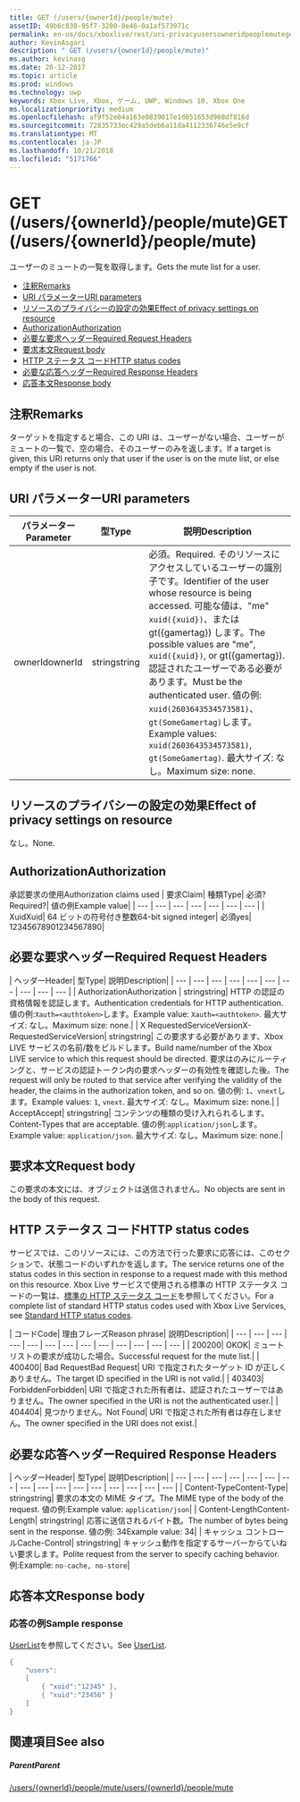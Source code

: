 ```yaml
---
title: GET (/users/{ownerId}/people/mute)
assetID: 49b6c830-95f7-3200-0e46-0a1af573971c
permalink: en-us/docs/xboxlive/rest/uri-privacyusersowneridpeoplemuteget.html
author: KevinAsgari
description: " GET (/users/{ownerId}/people/mute)"
ms.author: kevinasg
ms.date: 20-12-2017
ms.topic: article
ms.prod: windows
ms.technology: uwp
keywords: Xbox Live, Xbox, ゲーム, UWP, Windows 10, Xbox One
ms.localizationpriority: medium
ms.openlocfilehash: af9f52e04a163e0839017e1d051653d968df816d
ms.sourcegitcommit: 72835733ec429a5deb6a11da4112336746e5e9cf
ms.translationtype: MT
ms.contentlocale: ja-JP
ms.lasthandoff: 10/21/2018
ms.locfileid: "5171766"
---
```

# <a name="get-usersowneridpeoplemute"></a><span data-ttu-id="24165-104">GET (/users/{ownerId}/people/mute)</span><span class="sxs-lookup"><span data-stu-id="24165-104">GET (/users/{ownerId}/people/mute)</span></span>
<span data-ttu-id="24165-105">ユーザーのミュートの一覧を取得します。</span><span class="sxs-lookup"><span data-stu-id="24165-105">Gets the mute list for a user.</span></span>

  * [<span data-ttu-id="24165-106">注釈</span><span class="sxs-lookup"><span data-stu-id="24165-106">Remarks</span></span>](#ID4EQ)
  * [<span data-ttu-id="24165-107">URI パラメーター</span><span class="sxs-lookup"><span data-stu-id="24165-107">URI parameters</span></span>](#ID4EZ)
  * [<span data-ttu-id="24165-108">リソースのプライバシーの設定の効果</span><span class="sxs-lookup"><span data-stu-id="24165-108">Effect of privacy settings on resource</span></span>](#ID4EEB)
  * [<span data-ttu-id="24165-109">Authorization</span><span class="sxs-lookup"><span data-stu-id="24165-109">Authorization</span></span>](#ID4ENB)
  * [<span data-ttu-id="24165-110">必要な要求ヘッダー</span><span class="sxs-lookup"><span data-stu-id="24165-110">Required Request Headers</span></span>](#ID4ESC)
  * [<span data-ttu-id="24165-111">要求本文</span><span class="sxs-lookup"><span data-stu-id="24165-111">Request body</span></span>](#ID4EPE)
  * [<span data-ttu-id="24165-112">HTTP ステータス コード</span><span class="sxs-lookup"><span data-stu-id="24165-112">HTTP status codes</span></span>](#ID4E1E)
  * [<span data-ttu-id="24165-113">必要な応答ヘッダー</span><span class="sxs-lookup"><span data-stu-id="24165-113">Required Response Headers</span></span>](#ID4E3G)
  * [<span data-ttu-id="24165-114">応答本文</span><span class="sxs-lookup"><span data-stu-id="24165-114">Response body</span></span>](#ID4ETAAC)

<a id="ID4EQ"></a>


## <a name="remarks"></a><span data-ttu-id="24165-115">注釈</span><span class="sxs-lookup"><span data-stu-id="24165-115">Remarks</span></span>

<span data-ttu-id="24165-116">ターゲットを指定すると場合、この URI は、ユーザーがない場合、ユーザーがミュートの一覧で、空の場合、そのユーザーのみを返します。</span><span class="sxs-lookup"><span data-stu-id="24165-116">If a target is given, this URI returns only that user if the user is on the mute list, or else empty if the user is not.</span></span>

<a id="ID4EZ"></a>


## <a name="uri-parameters"></a><span data-ttu-id="24165-117">URI パラメーター</span><span class="sxs-lookup"><span data-stu-id="24165-117">URI parameters</span></span>

| <span data-ttu-id="24165-118">パラメーター</span><span class="sxs-lookup"><span data-stu-id="24165-118">Parameter</span></span>| <span data-ttu-id="24165-119">型</span><span class="sxs-lookup"><span data-stu-id="24165-119">Type</span></span>| <span data-ttu-id="24165-120">説明</span><span class="sxs-lookup"><span data-stu-id="24165-120">Description</span></span>|
| --- | --- | --- |
| <span data-ttu-id="24165-121">ownerId</span><span class="sxs-lookup"><span data-stu-id="24165-121">ownerId</span></span>| <span data-ttu-id="24165-122">string</span><span class="sxs-lookup"><span data-stu-id="24165-122">string</span></span>| <span data-ttu-id="24165-123">必須。</span><span class="sxs-lookup"><span data-stu-id="24165-123">Required.</span></span> <span data-ttu-id="24165-124">そのリソースにアクセスしているユーザーの識別子です。</span><span class="sxs-lookup"><span data-stu-id="24165-124">Identifier of the user whose resource is being accessed.</span></span> <span data-ttu-id="24165-125">可能な値は、"me" <code>xuid({xuid})</code>、または gt({gamertag}) します。</span><span class="sxs-lookup"><span data-stu-id="24165-125">The possible values are "me", <code>xuid({xuid})</code>, or gt({gamertag}).</span></span> <span data-ttu-id="24165-126">認証されたユーザーである必要があります。</span><span class="sxs-lookup"><span data-stu-id="24165-126">Must be the authenticated user.</span></span> <span data-ttu-id="24165-127">値の例: <code>xuid(2603643534573581)</code>、<code>gt(SomeGamertag)</code>します。</span><span class="sxs-lookup"><span data-stu-id="24165-127">Example values: <code>xuid(2603643534573581)</code>, <code>gt(SomeGamertag)</code>.</span></span> <span data-ttu-id="24165-128">最大サイズ: なし。</span><span class="sxs-lookup"><span data-stu-id="24165-128">Maximum size: none.</span></span> |

<a id="ID4EEB"></a>


## <a name="effect-of-privacy-settings-on-resource"></a><span data-ttu-id="24165-129">リソースのプライバシーの設定の効果</span><span class="sxs-lookup"><span data-stu-id="24165-129">Effect of privacy settings on resource</span></span>

<span data-ttu-id="24165-130">なし。</span><span class="sxs-lookup"><span data-stu-id="24165-130">None.</span></span>

<a id="ID4ENB"></a>


## <a name="authorization"></a><span data-ttu-id="24165-131">Authorization</span><span class="sxs-lookup"><span data-stu-id="24165-131">Authorization</span></span>

<span data-ttu-id="24165-132">承認要求の使用</span><span class="sxs-lookup"><span data-stu-id="24165-132">Authorization claims used</span></span> | <span data-ttu-id="24165-133">要求</span><span class="sxs-lookup"><span data-stu-id="24165-133">Claim</span></span>| <span data-ttu-id="24165-134">種類</span><span class="sxs-lookup"><span data-stu-id="24165-134">Type</span></span>| <span data-ttu-id="24165-135">必須?</span><span class="sxs-lookup"><span data-stu-id="24165-135">Required?</span></span>| <span data-ttu-id="24165-136">値の例</span><span class="sxs-lookup"><span data-stu-id="24165-136">Example value</span></span>|
| --- | --- | --- | --- | --- | --- | --- |
| <span data-ttu-id="24165-137">Xuid</span><span class="sxs-lookup"><span data-stu-id="24165-137">Xuid</span></span>| <span data-ttu-id="24165-138">64 ビットの符号付き整数</span><span class="sxs-lookup"><span data-stu-id="24165-138">64-bit signed integer</span></span>| <span data-ttu-id="24165-139">必須</span><span class="sxs-lookup"><span data-stu-id="24165-139">yes</span></span>| <span data-ttu-id="24165-140">1234567890</span><span class="sxs-lookup"><span data-stu-id="24165-140">1234567890</span></span>|

<a id="ID4ESC"></a>


## <a name="required-request-headers"></a><span data-ttu-id="24165-141">必要な要求ヘッダー</span><span class="sxs-lookup"><span data-stu-id="24165-141">Required Request Headers</span></span>

| <span data-ttu-id="24165-142">ヘッダー</span><span class="sxs-lookup"><span data-stu-id="24165-142">Header</span></span>| <span data-ttu-id="24165-143">型</span><span class="sxs-lookup"><span data-stu-id="24165-143">Type</span></span>| <span data-ttu-id="24165-144">説明</span><span class="sxs-lookup"><span data-stu-id="24165-144">Description</span></span>|
| --- | --- | --- | --- | --- | --- | --- | --- | --- | --- |
| <span data-ttu-id="24165-145">Authorization</span><span class="sxs-lookup"><span data-stu-id="24165-145">Authorization</span></span> | <span data-ttu-id="24165-146">string</span><span class="sxs-lookup"><span data-stu-id="24165-146">string</span></span>| <span data-ttu-id="24165-147">HTTP の認証の資格情報を認証します。</span><span class="sxs-lookup"><span data-stu-id="24165-147">Authentication credentials for HTTP authentication.</span></span> <span data-ttu-id="24165-148">値の例:<code>Xauth=&lt;authtoken></code>します。</span><span class="sxs-lookup"><span data-stu-id="24165-148">Example value: <code>Xauth=&lt;authtoken></code>.</span></span> <span data-ttu-id="24165-149">最大サイズ: なし。</span><span class="sxs-lookup"><span data-stu-id="24165-149">Maximum size: none.</span></span>|
| <span data-ttu-id="24165-150">X RequestedServiceVersion</span><span class="sxs-lookup"><span data-stu-id="24165-150">X-RequestedServiceVersion</span></span>| <span data-ttu-id="24165-151">string</span><span class="sxs-lookup"><span data-stu-id="24165-151">string</span></span>| <span data-ttu-id="24165-152">この要求する必要があります、Xbox LIVE サービスの名前/数をビルドします。</span><span class="sxs-lookup"><span data-stu-id="24165-152">Build name/number of the Xbox LIVE service to which this request should be directed.</span></span> <span data-ttu-id="24165-153">要求はのみにルーティングと、サービスの認証トークン内の要求ヘッダーの有効性を確認した後。</span><span class="sxs-lookup"><span data-stu-id="24165-153">The request will only be routed to that service after verifying the validity of the header, the claims in the authorization token, and so on.</span></span> <span data-ttu-id="24165-154">値の例: <code>1</code>、<code>vnext</code>します。</span><span class="sxs-lookup"><span data-stu-id="24165-154">Example values: <code>1</code>, <code>vnext</code>.</span></span> <span data-ttu-id="24165-155">最大サイズ: なし。</span><span class="sxs-lookup"><span data-stu-id="24165-155">Maximum size: none.</span></span>|
| <span data-ttu-id="24165-156">Accept</span><span class="sxs-lookup"><span data-stu-id="24165-156">Accept</span></span>| <span data-ttu-id="24165-157">string</span><span class="sxs-lookup"><span data-stu-id="24165-157">string</span></span>| <span data-ttu-id="24165-158">コンテンツの種類の受け入れられるします。</span><span class="sxs-lookup"><span data-stu-id="24165-158">Content-Types that are acceptable.</span></span> <span data-ttu-id="24165-159">値の例:<code>application/json</code>します。</span><span class="sxs-lookup"><span data-stu-id="24165-159">Example value: <code>application/json</code>.</span></span> <span data-ttu-id="24165-160">最大サイズ: なし。</span><span class="sxs-lookup"><span data-stu-id="24165-160">Maximum size: none.</span></span>|

<a id="ID4EPE"></a>


## <a name="request-body"></a><span data-ttu-id="24165-161">要求本文</span><span class="sxs-lookup"><span data-stu-id="24165-161">Request body</span></span>

<span data-ttu-id="24165-162">この要求の本文には、オブジェクトは送信されません。</span><span class="sxs-lookup"><span data-stu-id="24165-162">No objects are sent in the body of this request.</span></span>

<a id="ID4E1E"></a>


## <a name="http-status-codes"></a><span data-ttu-id="24165-163">HTTP ステータス コード</span><span class="sxs-lookup"><span data-stu-id="24165-163">HTTP status codes</span></span>

<span data-ttu-id="24165-164">サービスでは、このリソースには、この方法で行った要求に応答には、このセクションで、状態コードのいずれかを返します。</span><span class="sxs-lookup"><span data-stu-id="24165-164">The service returns one of the status codes in this section in response to a request made with this method on this resource.</span></span> <span data-ttu-id="24165-165">Xbox Live サービスで使用される標準の HTTP ステータス コードの一覧は、[標準の HTTP ステータス コード](../../additional/httpstatuscodes.md)を参照してください。</span><span class="sxs-lookup"><span data-stu-id="24165-165">For a complete list of standard HTTP status codes used with Xbox Live Services, see [Standard HTTP status codes](../../additional/httpstatuscodes.md).</span></span>

| <span data-ttu-id="24165-166">コード</span><span class="sxs-lookup"><span data-stu-id="24165-166">Code</span></span>| <span data-ttu-id="24165-167">理由フレーズ</span><span class="sxs-lookup"><span data-stu-id="24165-167">Reason phrase</span></span>| <span data-ttu-id="24165-168">説明</span><span class="sxs-lookup"><span data-stu-id="24165-168">Description</span></span>|
| --- | --- | --- | --- | --- | --- | --- | --- | --- | --- | --- | --- | --- |
| <span data-ttu-id="24165-169">200</span><span class="sxs-lookup"><span data-stu-id="24165-169">200</span></span>| <span data-ttu-id="24165-170">OK</span><span class="sxs-lookup"><span data-stu-id="24165-170">OK</span></span>| <span data-ttu-id="24165-171">ミュート リストの要求が成功した場合。</span><span class="sxs-lookup"><span data-stu-id="24165-171">Successful request for the mute list.</span></span>|
| <span data-ttu-id="24165-172">400</span><span class="sxs-lookup"><span data-stu-id="24165-172">400</span></span>| <span data-ttu-id="24165-173">Bad Request</span><span class="sxs-lookup"><span data-stu-id="24165-173">Bad Request</span></span>| <span data-ttu-id="24165-174">URI で指定されたターゲット ID が正しくありません。</span><span class="sxs-lookup"><span data-stu-id="24165-174">The target ID specified in the URI is not valid.</span></span>|
| <span data-ttu-id="24165-175">403</span><span class="sxs-lookup"><span data-stu-id="24165-175">403</span></span>| <span data-ttu-id="24165-176">Forbidden</span><span class="sxs-lookup"><span data-stu-id="24165-176">Forbidden</span></span>| <span data-ttu-id="24165-177">URI で指定された所有者は、認証されたユーザーではありません。</span><span class="sxs-lookup"><span data-stu-id="24165-177">The owner specified in the URI is not the authenticated user.</span></span>|
| <span data-ttu-id="24165-178">404</span><span class="sxs-lookup"><span data-stu-id="24165-178">404</span></span>| <span data-ttu-id="24165-179">見つかりません。</span><span class="sxs-lookup"><span data-stu-id="24165-179">Not Found</span></span>| <span data-ttu-id="24165-180">URI で指定された所有者は存在しません。</span><span class="sxs-lookup"><span data-stu-id="24165-180">The owner specified in the URI does not exist.</span></span>|

<a id="ID4E3G"></a>


## <a name="required-response-headers"></a><span data-ttu-id="24165-181">必要な応答ヘッダー</span><span class="sxs-lookup"><span data-stu-id="24165-181">Required Response Headers</span></span>

| <span data-ttu-id="24165-182">ヘッダー</span><span class="sxs-lookup"><span data-stu-id="24165-182">Header</span></span>| <span data-ttu-id="24165-183">型</span><span class="sxs-lookup"><span data-stu-id="24165-183">Type</span></span>| <span data-ttu-id="24165-184">説明</span><span class="sxs-lookup"><span data-stu-id="24165-184">Description</span></span>|
| --- | --- | --- | --- | --- | --- | --- | --- | --- | --- | --- | --- | --- | --- | --- | --- |
| <span data-ttu-id="24165-185">Content-Type</span><span class="sxs-lookup"><span data-stu-id="24165-185">Content-Type</span></span>| <span data-ttu-id="24165-186">string</span><span class="sxs-lookup"><span data-stu-id="24165-186">string</span></span>| <span data-ttu-id="24165-187">要求の本文の MIME タイプ。</span><span class="sxs-lookup"><span data-stu-id="24165-187">The MIME type of the body of the request.</span></span> <span data-ttu-id="24165-188">値の例:</span><span class="sxs-lookup"><span data-stu-id="24165-188">Example value:</span></span> <code>application/json</code>|
| <span data-ttu-id="24165-189">Content-Length</span><span class="sxs-lookup"><span data-stu-id="24165-189">Content-Length</span></span>| <span data-ttu-id="24165-190">string</span><span class="sxs-lookup"><span data-stu-id="24165-190">string</span></span>| <span data-ttu-id="24165-191">応答に送信されるバイト数。</span><span class="sxs-lookup"><span data-stu-id="24165-191">The number of bytes being sent in the response.</span></span> <span data-ttu-id="24165-192">値の例: 34</span><span class="sxs-lookup"><span data-stu-id="24165-192">Example value: 34</span></span>|
| <span data-ttu-id="24165-193">キャッシュ コントロール</span><span class="sxs-lookup"><span data-stu-id="24165-193">Cache-Control</span></span>| <span data-ttu-id="24165-194">string</span><span class="sxs-lookup"><span data-stu-id="24165-194">string</span></span>| <span data-ttu-id="24165-195">キャッシュ動作を指定するサーバーからていねい要求します。</span><span class="sxs-lookup"><span data-stu-id="24165-195">Polite request from the server to specify caching behavior.</span></span> <span data-ttu-id="24165-196">例:</span><span class="sxs-lookup"><span data-stu-id="24165-196">Example:</span></span> <code>no-cache, no-store</code>|

<a id="ID4ETAAC"></a>


## <a name="response-body"></a><span data-ttu-id="24165-197">応答本文</span><span class="sxs-lookup"><span data-stu-id="24165-197">Response body</span></span>

<a id="ID4EZAAC"></a>


### <a name="sample-response"></a><span data-ttu-id="24165-198">応答の例</span><span class="sxs-lookup"><span data-stu-id="24165-198">Sample response</span></span>

<span data-ttu-id="24165-199">[UserList](../../json/json-userlist.md)を参照してください。</span><span class="sxs-lookup"><span data-stu-id="24165-199">See [UserList](../../json/json-userlist.md).</span></span>


```cpp
{
    "users":
    [
        { "xuid":"12345" },
        { "xuid":"23456" }
    ]
}

```


<a id="ID4EJBAC"></a>


## <a name="see-also"></a><span data-ttu-id="24165-200">関連項目</span><span class="sxs-lookup"><span data-stu-id="24165-200">See also</span></span>

<a id="ID4ELBAC"></a>


##### <a name="parent"></a><span data-ttu-id="24165-201">Parent</span><span class="sxs-lookup"><span data-stu-id="24165-201">Parent</span></span>

[<span data-ttu-id="24165-202">/users/{ownerId}/people/mute</span><span class="sxs-lookup"><span data-stu-id="24165-202">/users/{ownerId}/people/mute</span></span>](uri-privacyusersowneridpeoplemute.md)
